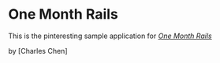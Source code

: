 # One Month Rails

This is the pinteresting sample application for 
[*One Month Rails*](http://onemonthrails.com)

by [Charles Chen]